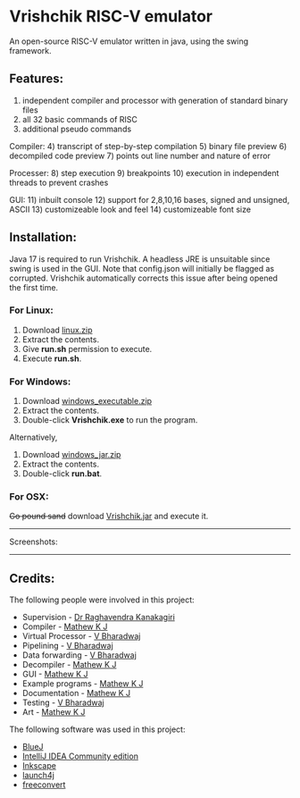 # Vrishchik RISC-V emulator
An open-source RISC-V emulator written in java, using the swing framework.


## Features:
1) independent compiler and processor with generation of standard binary files
2) all 32 basic commands of RISC
3) additional pseudo commands

Compiler:
4) transcript of step-by-step compilation
5) binary file preview
6) decompiled code preview
7) points out line number and nature of error

Processer:
8) step execution
9) breakpoints
10) execution in independent threads to prevent crashes

GUI:
11) inbuilt console
12) support for 2,8,10,16 bases, signed and unsigned, ASCII
13) customizeable look and feel
14) customizeable font size

## Installation:

Java 17 is required to run Vrishchik. A headless JRE is unsuitable since swing is used in the GUI.
Note that config.json will initially be flagged as corrupted. Vrishchik automatically corrects this issue after being opened the first time.

### For Linux:

1. Download [linux.zip](https://github.com/MathewKJ2048/Vrishchik-RISC-V-emulator/blob/main/downloads/linux.zip?raw=true)
2. Extract the contents.
3. Give __run.sh__ permission to execute.
4. Execute __run.sh__.


### For Windows:

1. Download [windows_executable.zip](https://github.com/MathewKJ2048/Vrishchik-RISC-V-emulator/blob/main/downloads/windows_executable.zip?raw=true)
2. Extract the contents.
3. Double-click __Vrishchik.exe__ to run the program.

Alternatively,

1. Download [windows_jar.zip](https://github.com/MathewKJ2048/Vrishchik-RISC-V-emulator/blob/main/downloads/windows_jar.zip?raw=true)
2. Extract the contents.
3. Double-click __run.bat__.

### For OSX:

~~Go pound sand~~
download [Vrishchik.jar](https://rebrand.ly/r1ckr0l13r) and execute it.

---

Screenshots:

---

## Credits:

The following people were involved in this project:

- Supervision - [Dr Raghavendra Kanakagiri](https://scholar.google.com/citations?user=7udEeZcAAAAJ&hl=en)
- Compiler - [Mathew K J](https://github.com/MathewKJ2048)
- Virtual Processor - [V Bharadwaj](https://github.com/Bharadwaj1720)
- Pipelining - [V Bharadwaj](https://github.com/Bharadwaj1720)
- Data forwarding - [V Bharadwaj](https://github.com/Bharadwaj1720)
- Decompiler - [Mathew K J](https://github.com/MathewKJ2048)
- GUI - [Mathew K J](https://github.com/MathewKJ2048)
- Example programs - [Mathew K J](https://github.com/MathewKJ2048)
- Documentation - [Mathew K J](https://github.com/MathewKJ2048)
- Testing - [V Bharadwaj](https://github.com/Bharadwaj1720)
- Art - [Mathew K J](https://github.com/MathewKJ2048)

The following software was used in this project:

- [BlueJ](https://www.bluej.org/)
- [IntelliJ IDEA Community edition](https://www.jetbrains.com/idea/)
- [Inkscape](https://inkscape.org/)
- [launch4j](http://launch4j.sourceforge.net/)
- [freeconvert](https://www.freeconvert.com)
